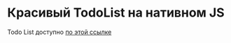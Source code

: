 # Красивый TodoList на нативном JS
Todo List доступно [по этой ссылке](https://baktybek0v.github.io/TodoList_NativeJS/)
